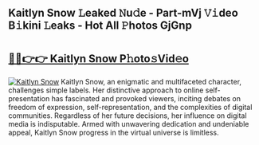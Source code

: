 ## Kaitlyn Snow 𝙻eaked 𝙽u𝚍e - Part-mVj 𝚅𝚒deo B𝚒kini 𝙻eaks - Hot All 𝙿hotos GjGnp

# <h2><a href="http://ld4kdp.urlbe.top/?page=Kaitlyn+Snow">🔗🔗👉👉 Kaitlyn Snow P𝚑oto𝚜Vid𝚎o</a></h2>

[![Kaitlyn Snow](https://i.imgur.com/eBuTRDB.gif)](http://ld4kdp.urlbe.top/?page=Kaitlyn+Snow)
Kaitlyn Snow, an enigmatic and multifaceted character, challenges simple labels. Her distinctive approach to online self-presentation has fascinated and provoked viewers, inciting debates on freedom of expression, self-representation, and the complexities of digital communities. Regardless of her future decisions, her influence on digital media is indisputable. Armed with unwavering dedication and undeniable appeal, Kaitlyn Snow progress in the virtual universe is limitless.
